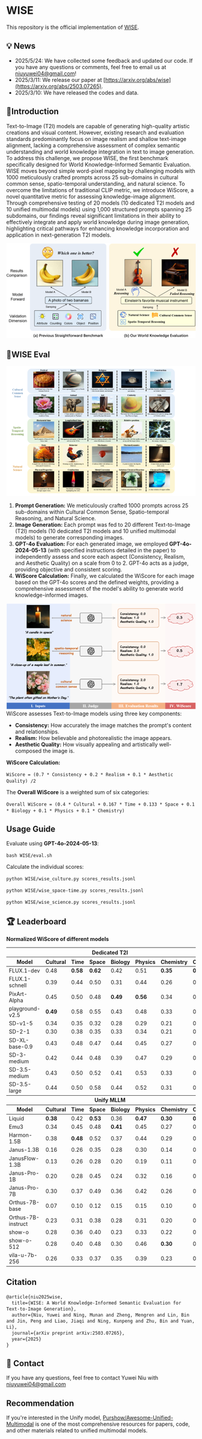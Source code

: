 # WISE



This repository is the official implementation of [WISE]([[https://arxiv.org/abs](https://arxiv.org/abs/2503.07265)]((https://arxiv.org/abs/2503.07265))).   

## 💡 News 
- 2025/5/24: We have collected some feedback and updated our code. If you have any questions or comments, feel free to email us at [niuyuwei04@gmail.com](mailto:niuyuwei04@gmail.com)!
- 2025/3/11: We release our paper at [https://arxiv.org/abs/wise](https://arxiv.org/abs/2503.07265).
- 2025/3/10: We have released the codes and data.
  
## 🎩Introduction

Text-to-Image (T2I) models are capable of generating high-quality artistic creations and visual content. However, existing research and evaluation standards predominantly focus on image realism and shallow text-image alignment, lacking a comprehensive assessment of complex semantic understanding and world knowledge integration in text to image generation. 
To address this challenge, we propose WISE, the first benchmark specifically designed for World Knowledge-Informed Semantic Evaluation.  WISE moves beyond simple word-pixel mapping by challenging models with 1000 meticulously crafted prompts across 25 sub-domains in cultural common sense, spatio-temporal understanding, and natural science. 
To overcome the limitations of traditional CLIP metric, we introduce WiScore, a novel quantitative metric for assessing knowledge-image alignment. Through comprehensive testing of 20 models (10 dedicated T2I models and 10 unified multimodal models) using 1,000 structured prompts spanning 25 subdomains, our findings reveal significant limitations in their ability to effectively integrate and apply world knowledge during image generation, highlighting critical pathways for enhancing knowledge incorporation and application in next-generation T2I models.

<img src="assets/intro.png" alt="overview" style="zoom:80%;" />

## 📖WISE Eval
<img src="assets/examples.png" alt="overview" style="zoom:80%;" />

1.  **Prompt Generation:**  We meticulously crafted 1000 prompts across 25 sub-domains within Cultural Common Sense, Spatio-temporal Reasoning, and Natural Science.  
2.  **Image Generation:** Each prompt was fed to 20 different Text-to-Image (T2I) models (10 dedicated T2I models and 10 unified multimodal models) to generate corresponding images.  
3.  **GPT-4o Evaluation:** For each generated image, we employed **GPT-4o-2024-05-13** (with specified instructions detailed in the paper) to independently assess and score each aspect (Consistency, Realism, and Aesthetic Quality) on a scale from 0 to 2.  GPT-4o acts as a judge, providing objective and consistent scoring.
4.  **WiScore Calculation:**  Finally, we calculated the WiScore for each image based on the GPT-4o scores and the defined weights, providing a comprehensive assessment of the model's ability to generate world knowledge-informed images.


<img src="assets/framework.png" alt="overview" style="zoom:80%;" />
WiScore assesses Text-to-Image models using three key components:

*   **Consistency:** How accurately the image matches the prompt's content and relationships.
*   **Realism:** How believable and photorealistic the image appears.
*   **Aesthetic Quality:** How visually appealing and artistically well-composed the image is.

**WiScore Calculation:**

`WiScore = (0.7 * Consistency + 0.2 * Realism + 0.1 * Aesthetic Quality) /2`  

The **Overall WiScore** is a weighted sum of six categories:  

`Overall WiScore = (0.4 * Cultural + 0.167 * Time + 0.133 * Space + 0.1 * Biology + 0.1 * Physics + 0.1 * Chemistry)`

## Usage Guide

Evaluate using **GPT-4o-2024-05-13**:

`bash WISE/eval.sh`

Calculate the individual scores:

`python WISE/wise_culture.py scores_results.jsonl`

`python WISE/wise_space-time.py scores_results.jsonl`

`python WISE/wise_science.py scores_results.jsonl`

## 🏆 Leaderboard

**Normalized WiScore of different models**
<!DOCTYPE html>
<html lang="en">
<head>
    <meta charset="UTF-8">
    <meta name="viewport" content="width=device-width, initial-scale=1.0">



<table>
    <thead>
        <tr>
            <th colspan="8" class="lightyellow">Dedicated T2I</th>
        </tr>
        <tr>
            <th>Model</th>
            <th>Cultural</th>
            <th>Time</th>
            <th>Space</th>
            <th>Biology</th>
            <th>Physics</th>
            <th>Chemistry</th>
            <th><strong>Overall</strong></th>
        </tr>
    </thead>
    <tbody>
        <tr>
            <td>FLUX.1-dev</td>
            <td>0.48</td>
            <td><strong>0.58</strong></td>
            <td><strong>0.62</strong></td>
            <td>0.42</td>
            <td>0.51</td>
            <td><strong>0.35</strong></td>
            <td><strong>0.50</strong></td>
        </tr>
        <tr>
            <td>FLUX.1-schnell</td>
            <td>0.39</td>
            <td>0.44</td>
            <td>0.50</td>
            <td>0.31</td>
            <td>0.44</td>
            <td>0.26</td>
            <td>0.40</td>
        </tr>
        <tr>
            <td>PixArt-Alpha</td>
            <td>0.45</td>
            <td>0.50</td>
            <td>0.48</td>
            <td><strong>0.49</strong></td>
            <td><strong>0.56</strong></td>
            <td>0.34</td>
            <td>0.47</td>
        </tr>
        <tr>
            <td>playground-v2.5</td>
            <td><strong>0.49</strong></td>
            <td>0.58</td>
            <td>0.55</td>
            <td>0.43</td>
            <td>0.48</td>
            <td>0.33</td>
            <td>0.49</td>
        </tr>
        <tr>
            <td>SD-v1-5</td>
            <td>0.34</td>
            <td>0.35</td>
            <td>0.32</td>
            <td>0.28</td>
            <td>0.29</td>
            <td>0.21</td>
            <td>0.32</td>
        </tr>
        <tr>
            <td>SD-2-1</td>
            <td>0.30</td>
            <td>0.38</td>
            <td>0.35</td>
            <td>0.33</td>
            <td>0.34</td>
            <td>0.21</td>
            <td>0.32</td>
        </tr>
        <tr>
            <td>SD-XL-base-0.9</td>
            <td>0.43</td>
            <td>0.48</td>
            <td>0.47</td>
            <td>0.44</td>
            <td>0.45</td>
            <td>0.27</td>
            <td>0.43</td>
        </tr>
        <tr>
            <td>SD-3-medium</td>
            <td>0.42</td>
            <td>0.44</td>
            <td>0.48</td>
            <td>0.39</td>
            <td>0.47</td>
            <td>0.29</td>
            <td>0.42</td>
        </tr>
        <tr>
            <td>SD-3.5-medium</td>
            <td>0.43</td>
            <td>0.50</td>
            <td>0.52</td>
            <td>0.41</td>
            <td>0.53</td>
            <td>0.33</td>
            <td>0.45</td>
        </tr>
        <tr>
            <td>SD-3.5-large</td>
            <td>0.44</td>
            <td>0.50</td>
            <td>0.58</td>
            <td>0.44</td>
            <td>0.52</td>
            <td>0.31</td>
            <td>0.46</td>
        </tr>
    </tbody>
    <thead>
        <tr>
            <th colspan="8" class="softblue">Unify MLLM</th>
        </tr>
        <tr>
            <th>Model</th>
            <th>Cultural</th>
            <th>Time</th>
            <th>Space</th>
            <th>Biology</th>
            <th>Physics</th>
            <th>Chemistry</th>
            <th><strong>Overall</strong></th>
        </tr>
    </thead>
    <tbody>
          <tr>
            <td>Liquid</td>
            <td><strong>0.38</strong></td>
            <td>0.42</td>
            <td><strong>0.53<strong></td>
            <td>0.36</td>
            <td><strong>0.47<strong></td>
            <td><strong>0.30<strong></td>
            <td><strong>0.41</strong></td>
        </tr>
        <tr>
            <td>Emu3</td>
            <td>0.34</td>
            <td>0.45</td>
            <td>0.48</td>
            <td><strong>0.41</strong></td>
            <td>0.45</td>
            <td>0.27</td>
            <td>0.39</td>
        </tr>
        <tr>
            <td>Harmon-1.5B</td>
            <td>0.38</td>
            <td><strong>0.48</strong></td>
            <td>0.52</td>
            <td>0.37</td>
            <td>0.44</td>
            <td>0.29</td>
            <td></strong>0.41</strong></td>
        </tr> 
        <tr>
            <td>Janus-1.3B</td>
            <td>0.16</td>
            <td>0.26</td>
            <td>0.35</td>
            <td>0.28</td>
            <td>0.30</td>
            <td>0.14</td>
            <td>0.23</td>
        </tr>
        <tr>
            <td>JanusFlow-1.3B</td>
            <td>0.13</td>
            <td>0.26</td>
            <td>0.28</td>
            <td>0.20</td>
            <td>0.19</td>
            <td>0.11</td>
            <td>0.18</td>
        </tr>
        <tr>
            <td>Janus-Pro-1B</td>
            <td>0.20</td>
            <td>0.28</td>
            <td>0.45</td>
            <td>0.24</td>
            <td>0.32</td>
            <td>0.16</td>
            <td>0.26</td>
        </tr>
        <tr>
            <td>Janus-Pro-7B</td>
            <td>0.30</td>
            <td>0.37</td>
            <td>0.49</td>
            <td>0.36</td>
            <td>0.42</td>
            <td>0.26</td>
            <td>0.35</td>
        </tr>
        <tr>
            <td>Orthus-7B-base</td>
            <td>0.07</td>
            <td>0.10</td>
            <td>0.12</td>
            <td>0.15</td>
            <td>0.15</td>
            <td>0.10</td>
            <td>0.10</td>
        </tr>
        <tr>
            <td>Orthus-7B-instruct</td>
            <td>0.23</td>
            <td>0.31</td>
            <td>0.38</td>
            <td>0.28</td>
            <td>0.31</td>
            <td>0.20</td>
            <td>0.27</td>
        </tr>
        <tr>
            <td>show-o</td>
            <td>0.28</td>
            <td>0.36</td>
            <td>0.40</td>
            <td>0.23</td>
            <td>0.33</td>
            <td>0.22</td>
            <td>0.30</td>
        </tr>
        <tr>
            <td>show-o-512</td>
            <td>0.28</td>
            <td>0.40</td>
            <td>0.48</td>
            <td>0.30</td>
            <td>0.46</td>
            <td><strong>0.30</strong></td>
            <td>0.35</td>
        </tr>
        <tr>
            <td>vila-u-7b-256</td>
            <td>0.26</td>
            <td>0.33</td>
            <td>0.37</td>
            <td>0.35</td>
            <td>0.39</td>
            <td>0.23</td>
            <td>0.31</td>
        </tr>
    </tbody>
</table>

</body>
</html>

## Citation
```
@article{niu2025wise,
  title={WISE: A World Knowledge-Informed Semantic Evaluation for Text-to-Image Generation},
  author={Niu, Yuwei and Ning, Munan and Zheng, Mengren and Lin, Bin and Jin, Peng and Liao, Jiaqi and Ning, Kunpeng and Zhu, Bin and Yuan, Li},
  journal={arXiv preprint arXiv:2503.07265},
  year={2025}
}
```


## 📧 Contact
If you have any questions, feel free to contact Yuwei Niu with niuyuwei04@gmail.com

## Recommendation

If you're interested in the Unify model, [Purshow/Awesome-Unified-Multimodal](https://github.com/Purshow/Awesome-Unified-Multimodal) is one of the most comprehensive resources for papers, code, and other materials related to unified multimodal models.

